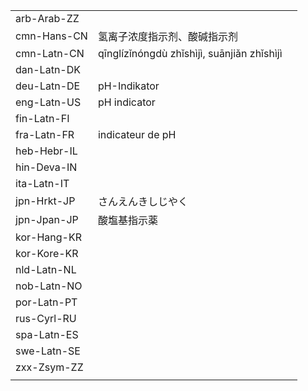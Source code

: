 | | | |
|-|-|-|
| arb-Arab-ZZ |  |  |
| cmn-Hans-CN | 氢离子浓度指示剂、酸碱指示剂 |  |
| cmn-Latn-CN | qīnglízǐnóngdù zhǐshìjì, suānjiǎn zhǐshìjì |  |
| dan-Latn-DK |  |  |
| deu-Latn-DE | pH-Indikator |  |
| eng-Latn-US | pH indicator |  |
| fin-Latn-FI |  |  |
| fra-Latn-FR | indicateur de pH |  |
| heb-Hebr-IL |  |  |
| hin-Deva-IN |  |  |
| ita-Latn-IT |  |  |
| jpn-Hrkt-JP | さんえんきしじやく |  |
| jpn-Jpan-JP | 酸塩基指示薬 |  |
| kor-Hang-KR |  |  |
| kor-Kore-KR |  |  |
| nld-Latn-NL |  |  |
| nob-Latn-NO |  |  |
| por-Latn-PT |  |  |
| rus-Cyrl-RU |  |  |
| spa-Latn-ES |  |  |
| swe-Latn-SE |  |  |
| zxx-Zsym-ZZ |  |  |
|  |  |  |
